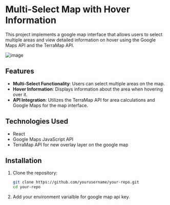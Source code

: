 # Multi-Select Map with Hover Information

This project implements a google map interface that allows users to select multiple areas and view detailed information on hover using the Google Maps API and the TerraMap API.

![image](https://github.com/user-attachments/assets/5010a759-6915-42f3-87b9-73b35c65f97f)


## Features

- **Multi-Select Functionality**: Users can select multiple areas on the map.
- **Hover Information**: Displays information about the area when hovering over it.
- **API Integration**: Utilizes the TerraMap API for area calculations and Google Maps for the map interface.

## Technologies Used

- React
- Google Maps JavaScript API
- TerraMap API for new overlay layer on the google map

## Installation

1. Clone the repository:
   ```bash
   git clone https://github.com/yourusername/your-repo.git
   cd your-repo

2. Add your environment varialble for google map api key.
